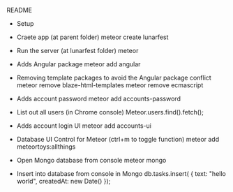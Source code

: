 README


* Setup

* Craete app (at parent folder)
meteor create lunarfest

* Run the server (at lunarfest folder)
meteor

* Adds Angular package
meteor add angular

* Removing template packages to avoid the Angular package conflict 
meteor remove blaze-html-templates 
meteor remove ecmascript 

* Adds account password
meteor add accounts-password

* List out all users (in Chrome console)
Meteor.users.find().fetch();

* Adds account login UI
meteor add accounts-ui

* Database UI Control for Meteor (ctrl+m to toggle function)
meteor add meteortoys:allthings


* Open Mongo database from console
meteor mongo

* Insert into database from console in Mongo
db.tasks.insert( { text: "hello world", createdAt: new Date() });



